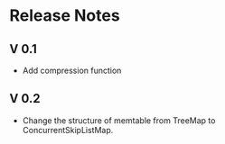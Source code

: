 # Release Notes
## V 0.1
* Add compression function

## V 0.2
* Change the structure of memtable from TreeMap to ConcurrentSkipListMap.